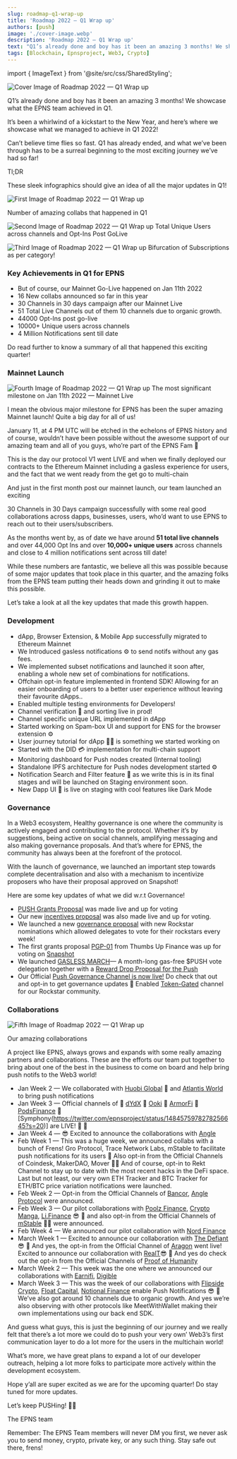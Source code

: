 ```yaml
---
slug: roadmap-q1-wrap-up
title: 'Roadmap 2022 — Q1 Wrap up'
authors: [push]
image: './cover-image.webp'
description: 'Roadmap 2022 — Q1 Wrap up'
text: "Q1’s already done and boy has it been an amazing 3 months! We showcase what the EPNS team achieved in Q1."
tags: [Blockchain, Epnsproject, Web3, Crypto]
---
```

import { ImageText } from '@site/src/css/SharedStyling';

![Cover Image of Roadmap 2022 — Q1 Wrap up](./cover-image.webp)

<!--truncate-->

Q1’s already done and boy has it been an amazing 3 months! We showcase what the EPNS team achieved in Q1.

It’s been a whirlwind of a kickstart to the New Year, and here’s where we showcase what we managed to achieve in Q1 2022!

Can’t believe time flies so fast. Q1 has already ended, and what we’ve been through has to be a surreal beginning to the most exciting journey we’ve had so far!

Tl;DR

These sleek infographics should give an idea of all the major updates in Q1!

![First Image of Roadmap 2022 — Q1 Wrap up](./image-1.webp)

<ImageText>Number of amazing collabs that happened in Q1</ImageText>

![Second Image of Roadmap 2022 — Q1 Wrap up](./image-2.webp)
<ImageText>Total Unique Users across channels and Opt-Ins Post GoLive</ImageText>

![Third Image of Roadmap 2022 — Q1 Wrap up](./image-3.webp)
<ImageText>Bifurcation of Subscriptions as per category!</ImageText>

### Key Achievements in Q1 for EPNS

- But of course, our Mainnet Go-Live happened on Jan 11th 2022
- 16 New collabs announced so far in this year
- 30 Channels in 30 days campaign after our Mainnet Live
- 51 Total Live Channels out of them 10 channels due to organic growth.
- 44000 Opt-Ins post go-live
- 10000+ Unique users across channels
- 4 Million Notifications sent till date

Do read further to know a summary of all that happened this exciting quarter!

### Mainnet Launch

![Fourth Image of Roadmap 2022 — Q1 Wrap up](./image-4.webp)
<ImageText>The most significant milestone on Jan 11th 2022 — Mainnet Live</ImageText>

I mean the obvious major milestone for EPNS has been the super amazing Mainnet launch! Quite a big day for all of us!

January 11, at 4 PM UTC will be etched in the echelons of EPNS history and of course, wouldn’t have been possible without the awesome support of our amazing team and all of you guys, who’re part of the EPNS Fam 💖

This is the day our protocol V1 went LIVE and when we finally deployed our contracts to the Ethereum Mainnet including a gasless experience for users, and the fact that we went ready from the get go to multi-chain

And just in the first month post our mainnet launch, our team launched an exciting

30 Channels in 30 Days campaign successfully with some real good collaborations across dapps, businesses, users, who’d want to use EPNS to reach out to their users/subscribers.

As the months went by, as of date we have around <b>51 total live channels</b> and over 44,000 Opt Ins and over <b>10,000+ unique users</b> across channels and close to 4 million notifications sent across till date!

While these numbers are fantastic, we believe all this was possible because of some major updates that took place in this quarter, and the amazing folks from the EPNS team putting their heads down and grinding it out to make this possible.

Let’s take a look at all the key updates that made this growth happen.

### Development
- dApp, Browser Extension, & Mobile App successfully migrated to Ethereum Mainnet
- We Introduced gasless notifications ⚙️ to send notifs without any gas fees.
- We implemented subset notifications and launched it soon after, enabling a whole new set of combinations for notifications.
- Offchain opt-in feature implemented in frontend SDK! Allowing for an easier onboarding of users to a better user experience without leaving their favourite dApps..
- Enabled multiple testing environments for Developers!
- Channel verification 🏅 and sorting live in prod!
- Channel specific unique URL implemented in dApp
- Started working on Spam-box UI and support for ENS for the browser extension ⚙️
- User journey tutorial for dApp 🧑‍🦱 is something we started working on
- Started with the DID 💳 implementation for multi-chain support
- Monitoring dashboard for Push nodes created (Internal tooling)
- Standalone IPFS architecture for Push nodes development started ⚙️
- Notification Search and Filter feature 🔎 as we write this is in its final stages and will be launched on Staging environment soon.
- New Dapp UI 🎨 is live on staging with cool features like Dark Mode

### Governance
In a Web3 ecosystem, Healthy governance is one where the community is actively engaged and contributing to the protocol. Whether it’s by suggestions, being active on social channels, amplifying messaging and also making governance proposals. And that’s where for EPNS, the community has always been at the forefront of the protocol.

With the launch of governance, we launched an important step towards complete decentralisation and also with a mechanism to incentivize proposers who have their proposal approved on Snapshot!

Here are some key updates of what we did w.r.t Governance!

- [PUSH Grants Proposal](https://medium.com/ethereum-push-notification-service/push-grants-program-going-live-6841515f95d8) was made live and up for voting
- Our new [incentives proposal](https://gov.epns.io/t/epnsip-02-incentives-for-approved-proposals/421) was also made live and up for voting.
- We launched a new [governance proposal](https://twitter.com/epnsproject/status/1483137794843492352?s=20) with new Rockstar nominations which allowed delegates to vote for their rockstars every week!
- The first grants proposal [PGP-01](https://snapshot.org/#/epns.eth/proposal/0x33656a13311f0156a94f2ea1c44fcf7da3a99950259aad6a30d3c879285ecef3) from Thumbs Up Finance was up for voting on [Snapshot](https://snapshot.org/#/epns.eth/proposal/0x33656a13311f0156a94f2ea1c44fcf7da3a99950259aad6a30d3c879285ecef3)
- We launched [GASLESS MARCH](https://twitter.com/epnsproject/status/1499384173269700609?s=20&t=RWuIM5Dv0UW0k4oDctM8xg)— A month-long gas-free $PUSH vote delegation together with a [Reward Drop Proposal for the Push](https://twitter.com/epnsproject/status/1499384175589138432?s=20&t=RWuIM5Dv0UW0k4oDctM8xg)
- Our Official [Push Governance Channel is now live!](https://twitter.com/epnsproject/status/1504095305578737671?s=20&t=L2PtqMOa-FnVFIe1Ced0zg) Do check that out and opt-in to get governance updates 🎊 Enabled [Token-Gated](https://twitter.com/epnsproject/status/1504157215770693632?s=20&t=L2PtqMOa-FnVFIe1Ced0zg) channel for our Rockstar community.

### Collaborations

![Fifth Image of Roadmap 2022 — Q1 Wrap up](./image-5.webp)

<ImageText>Our amazing collaborations</ImageText>

A project like EPNS, always grows and expands with some really amazing partners and collaborations. These are the efforts our team put together to bring about one of the best in the business to come on board and help bring push notifs to the Web3 world!

- Jan Week 2 — We collaborated with [Huobi Global](https://twitter.com/epnsproject/status/1480774034576920576?s=20) 🎊 and [Atlantis World](https://twitter.com/epnsproject/status/1481989517318193156?s=20) to bring push notifications
- Jan Week 3 — Official channels of 🔔 [dYdX](https://twitter.com/epnsproject/status/1483123194332839937?s=20) 🔔 [Ooki](https://twitter.com/epnsproject/status/1483484719367192576?s=20) 🔔 [ArmorFi](https://twitter.com/epnsproject/status/1483846724397375489?s=20) 🔔 [PodsFinance](https://twitter.com/epnsproject/status/1484213961696636929?s=20) 🔔 [Symphony(https://twitter.com/epnsproject/status/1484575978278256645?s=20)] are LIVE! 💫 📲
- Jan Week 4 — 😎 Excited to announce the collaborations with [Angle](https://twitter.com/epnsproject/status/1485613871276511234?s=20&t=nFDC9CXOStcai9Ph2CyEzg)
- Feb Week 1 — This was a huge week, we announced collabs with a bunch of Frens! Gro Protocol, Trace Network Labs, mStable to facilitate push notifications for its users 📲 Also opt-in from the Official Channels of Coindesk, MakerDAO, Mover 🔔✨ And of course, opt-in to Rekt Channel to stay up to date with the most recent hacks in the DeFi space. Last but not least, our very own ETH Tracker and BTC Tracker for ETH/BTC price variation notifications were launched.
- Feb Week 2 — Opt-in from the Official Channels of [Bancor](https://twitter.com/epnsproject/status/1490740208870256640?s=20&t=AVtZvne7VMw_3VQw_so64g), [Angle Protocol](https://twitter.com/epnsproject/status/1491458439377453059?s=20&t=AVtZvne7VMw_3VQw_so64g) were announced.
- Feb Week 3 — Our pilot collaborations with [Poolz Finance](https://twitter.com/epnsproject/status/1493276219009552384?s=20&t=UetkR1Yx0wEx9qGhlEf9Fg), [Crypto Manga](https://twitter.com/epnsproject/status/1493637670647463936?s=20&t=09iWUvMz8T0giWvvLd8G1Q), [Li.Finance](https://twitter.com/epnsproject/status/1493948442023923715?s=20&t=09iWUvMz8T0giWvvLd8G1Q) 😎 📲 and also opt-in from the Official Channels of [mStable](https://twitter.com/epnsproject/status/1493993763735470081?s=20&t=09iWUvMz8T0giWvvLd8G1Q) 🔔✨ were announced.
- Feb Week 4 — We announced our pilot collaboration with [Nord Finance](https://twitter.com/epnsproject/status/1495769580316536832?s=20&t=u7uH6L53QY8jfohoQHD6PQ)
- March Week 1 — Excited to announce our collaboration with [The Defiant](https://twitter.com/epnsproject/status/1498715887591129089?s=20&t=RWuIM5Dv0UW0k4oDctM8xg) 😎 📲 And yes, the opt-in from the Official Channel of [Aragon](https://twitter.com/epnsproject/status/1499067107715465217?s=20&t=RWuIM5Dv0UW0k4oDctM8xg) went live!
Excited to announce our collaboration with [RealT](https://twitter.com/epnsproject/status/1501558467940982784?s=20&t=VojivKsQX6P2AvGpQp4ilg)😎 📲 And yes do check out the opt-in from the Official Channels of [Proof of Humanity](https://twitter.com/epnsproject/status/1501611224517480451?s=20&t=VojivKsQX6P2AvGpQp4ilg)
- March Week 2 — This week was the one where we announced our collaborations with [Earnifi](https://twitter.com/epnsproject/status/1503393070066274307?s=20&t=L2PtqMOa-FnVFIe1Ced0zg), [Digible](https://twitter.com/Digibleio/status/1501924317239681024?s=20&t=L2PtqMOa-FnVFIe1Ced0zg)
- March Week 3 — This was the week of our collaborations with [Flipside Crypto](https://twitter.com/epnsproject/status/1505952867219230724?s=20&t=xN0D5gOeEHelQOYQedpSqQ), [Float Capital](https://twitter.com/epnsproject/status/1504869888250490880?s=20&t=xN0D5gOeEHelQOYQedpSqQ), [Notional Finance](https://twitter.com/epnsproject/status/1506632049477955584?s=20&t=xN0D5gOeEHelQOYQedpSqQto) enable Push Notifications 😎 📲 We’ve also got around 10 channels due to organic growth. And yes we’re also observing with other protocols like MeetWithWallet making their own implementations using our back end SDK.

And guess what guys, this is just the beginning of our journey and we really felt that there’s a lot more we could do to push your very own’ Web3’s first communication layer to do a lot more for the users in the multichain world!

What’s more, we have great plans to expand a lot of our developer outreach, helping a lot more folks to participate more actively within the development ecosystem.

Hope y’all are super excited as we are for the upcoming quarter! Do stay tuned for more updates.

Let’s keep PUSHing! 💪🏼

The EPNS team

Remember: The EPNS Team members will never DM you first, we never ask you to send money, crypto, private key, or any such thing. Stay safe out there, frens!



